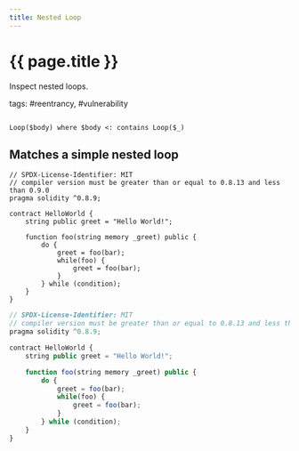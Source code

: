 ```yaml
---
title: Nested Loop
---
```


# {{ page.title }}

Inspect nested loops.

tags: #reentrancy, #vulnerability

```grit

Loop($body) where $body <: contains Loop($_)

```

## Matches a simple nested loop

```Solidity
// SPDX-License-Identifier: MIT
// compiler version must be greater than or equal to 0.8.13 and less than 0.9.0
pragma solidity ^0.8.9;

contract HelloWorld {
    string public greet = "Hello World!";

    function foo(string memory _greet) public {
        do {
            greet = foo(bar);
            while(foo) {
                greet = foo(bar);
            }
        } while (condition);
    }
}
```

```typescript
// SPDX-License-Identifier: MIT
// compiler version must be greater than or equal to 0.8.13 and less than 0.9.0
pragma solidity ^0.8.9;

contract HelloWorld {
    string public greet = "Hello World!";

    function foo(string memory _greet) public {
        do {
            greet = foo(bar);
            while(foo) {
                greet = foo(bar);
            }
        } while (condition);
    }
}
```
